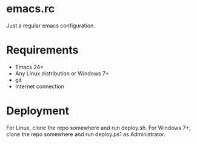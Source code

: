 # emacs.rc #

Just a regular emacs configuration.

# Requirements #

* Emacs 24+
* Any Linux distribution or Windows 7+
* git
* Internet connection

# Deployment #

For Linux, clone the repo somewhere and run deploy.sh. For Windows 7+,
clone the repo somewhere and run deploy.ps1 as Administrator.
